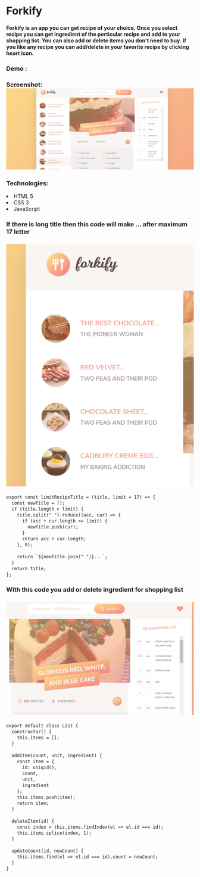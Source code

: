 # Forkify

#### Forkify is an app you can get recipe of your choice. Once you select recipe you can get ingredient of the perticular recipe and add to your shopping list. You can also add or delete items you don't need to buy. If you like any recipe you can add/delete in your favorite recipe by clicking heart icon.

### Demo : [](https://silly-volhard-6bc3e0.netlify.com/)

### Screenshot:![](./dist/img/forkify.png)

### Technologies:

<li>HTML 5</li>
<li>CSS 3 </li>
<li>JavaScript</li>

### If there is long title then this code will make ... after maximum 17 letter

### ![](./dist/img/title.png)

```
export const limitRecipeTitle = (title, limit = 17) => {
  const newTitle = [];
  if (title.length > limit) {
    title.split(" ").reduce((acc, cur) => {
      if (acc + cur.length <= limit) {
        newTitle.push(cur);
      }
      return acc + cur.length;
    }, 0);

    return `${newTitle.join(" ")}...`;
  }
  return title;
};

```

### With this code you add or delete ingredient for shopping list

### ![](./dist/img/shoppinglist.png)

```
export default class List {
  constructor() {
    this.items = [];
  }

  addItem(count, unit, ingredient) {
    const item = {
      id: uniqid(),
      count,
      unit,
      ingredient
    };
    this.items.push(item);
    return item;
  }

  deleteItem(id) {
    const index = this.items.findIndex(el => el.id === id);
    this.items.splice(index, 1);
  }

  updateCount(id, newCount) {
    this.items.find(el => el.id === id).count = newCount;
  }
}

```
